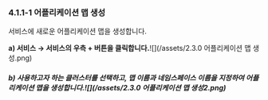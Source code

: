 ### 4.1.1-1 어플리케이션 맵 생성

서비스에 새로운 어플리케이션 맵을 생성합니다.

**a\)    서비스 **→** 서비스의 우측 + 버튼을 클릭합니다.**![](/assets/2.3.0 어플리케이션 맵 생성.png)

##### b\) 사용하고자 하는 클러스터를 선택하고, 맵 이름과 네임스페이스 이름을 지정하여 어플리케이션 맵을 생성합니다.![](/assets/2.3.0 어플리케이션 맵 생성2.png)



